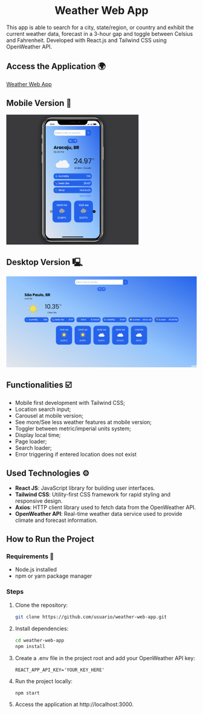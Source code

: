 <h1 align='center'>Weather Web App</h1>
This app is able to search for a city, state/region, or country and exhibit the current weather data, forecast in a 3-hour gap and toggle between Celsius and Fahrenheit. Developed with React.js and Tailwind CSS using OpenWeather API.

## Access the Application 🌍
[Weather Web App](https://weather-web-app-black-three.vercel.app/)

## Mobile Version 📱
<img src="src/assets/mobile-version-weather.gif" width="350px">

## Desktop Version 🖳
<img src="src/assets/desktop-gif.gif">

## Functionalities ☑️
- Mobile first development with Tailwind CSS;
- Location search input;
- Carousel at mobile version;
- See more/See less weather features at mobile version;
- Toggler between metric/imperial units system;
- Display local time;
- Page loader;
- Search loader;
- Error triggering if entered location does not exist

## Used Technologies ⚙️
- **React JS**: JavaScript library for building user interfaces.
- **Tailwind CSS**: Utility-first CSS framework for rapid styling and responsive design.
- **Axios**: HTTP client library used to fetch data from the OpenWeather API.
- **OpenWeather API**: Real-time weather data service used to provide climate and forecast information.

## How to Run the Project
### Requirements 🚀
- Node.js installed
- npm or yarn package manager

### Steps
1. Clone the repository:

   ```bash
   git clone https://github.com/usuario/weather-web-app.git
2. Install dependencies:

   ```bash
   cd weather-web-app
   npm install
3. Create a .env file in the project root and add your OpenWeather API key:

   ```
   REACT_APP_API_KEY='YOUR_KEY_HERE'
4. Run the project locally:

   ```
   npm start
5. Access the application at http://localhost:3000.

